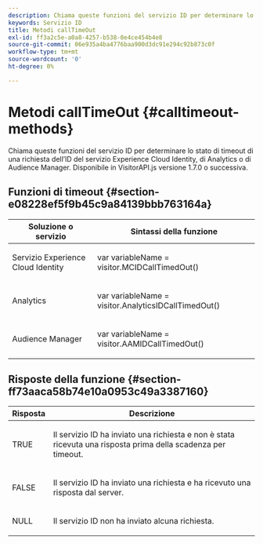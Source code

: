 ```yaml
---
description: Chiama queste funzioni del servizio ID per determinare lo stato di timeout di una richiesta dell’ID del servizio Experience Cloud Identity, di Analytics o di Audience Manager. Disponibile in VisitorAPI.js versione 1.7.0 o successiva.
keywords: Servizio ID
title: Metodi callTimeOut
exl-id: ff3a2c5e-a0a8-4257-b538-0e4ce454b4e8
source-git-commit: 06e935a4ba4776baa900d3dc91e294c92b873c0f
workflow-type: tm+mt
source-wordcount: '0'
ht-degree: 0%

---
```


# Metodi callTimeOut {#calltimeout-methods}

Chiama queste funzioni del servizio ID per determinare lo stato di timeout di una richiesta dell’ID del servizio Experience Cloud Identity, di Analytics o di Audience Manager. Disponibile in VisitorAPI.js versione 1.7.0 o successiva.

## Funzioni di timeout  {#section-e08228ef5f9b45c9a84139bbb763164a}

<table id="table_B3ACE584B3224D838070D32A8462EF28"> 
 <thead> 
  <tr> 
   <th colname="col1" class="entry"> Soluzione o servizio </th> 
   <th colname="col2" class="entry"> Sintassi della funzione </th> 
  </tr> 
 </thead>
 <tbody> 
  <tr> 
   <td colname="col1"> <p>Servizio Experience Cloud Identity </p> </td> 
   <td colname="col2"> <p> <span class="codeph">var <span class="varname"> variableName</span> = visitor.MCIDCallTimedOut()</span> </p> </td> 
  </tr> 
  <tr> 
   <td colname="col1"> <p> <span class="keyword"> Analytics</span> </p> </td> 
   <td colname="col2"> <p> <span class="codeph">var <span class="varname"> variableName</span> = visitor.AnalyticsIDCallTimedOut()</span> </p> </td> 
  </tr> 
  <tr> 
   <td colname="col1"> <p> <span class="keyword"> Audience Manager</span> </p> </td> 
   <td colname="col2"> <p> <span class="codeph">var <span class="varname"> variableName</span> = visitor.AAMIDCallTimedOut()</span> </p> </td> 
  </tr> 
 </tbody> 
</table>

## Risposte della funzione {#section-ff73aaca58b74e10a0953c49a3387160}

<table id="table_5D08A5DD6FD04F94818B0E8B790D3136"> 
 <thead> 
  <tr> 
   <th colname="col1" class="entry"> Risposta </th> 
   <th colname="col2" class="entry"> Descrizione </th> 
  </tr> 
 </thead>
 <tbody> 
  <tr> 
   <td colname="col1"> <p> <span class="codeph"> TRUE</span> </p> </td> 
   <td colname="col2"> <p>Il servizio ID ha inviato una richiesta e non è stata ricevuta una risposta prima della scadenza per timeout. </p> </td> 
  </tr> 
  <tr> 
   <td colname="col1"> <p> <span class="codeph"> FALSE</span> </p> </td> 
   <td colname="col2"> <p>Il servizio ID ha inviato una richiesta e ha ricevuto una risposta dal server. </p> </td> 
  </tr> 
  <tr> 
   <td colname="col1"> <p> <span class="codeph"> NULL</span> </p> </td> 
   <td colname="col2"> <p>Il servizio ID non ha inviato alcuna richiesta. </p> </td> 
  </tr> 
 </tbody> 
</table>
